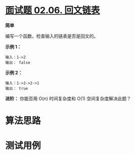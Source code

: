 # [面试题 02.06. 回文链表][cnTitle]

**简单**

编写一个函数，检查输入的链表是否是回文的。



**示例 1：** 

```
输入：1->2
输出： false 

```

**示例 2：** 

```
输入：1->2->2->1
输出： true 

```



**进阶：**  你能否用 O(n) 时间复杂度和 O(1) 空间复杂度解决此题？




# 算法思路

# 测试用例
```
```

[cnTitle]: https://leetcode-cn.com/problems/palindrome-linked-list-lcci/
